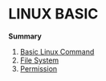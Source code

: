 # LINUX BASIC

**Summary**

   1. [Basic Linux Command](./Content/Basic-Command.md)
   2. [File System](./Content/File_System.md) 
   3. [Permission](./Content/Permission.md)

